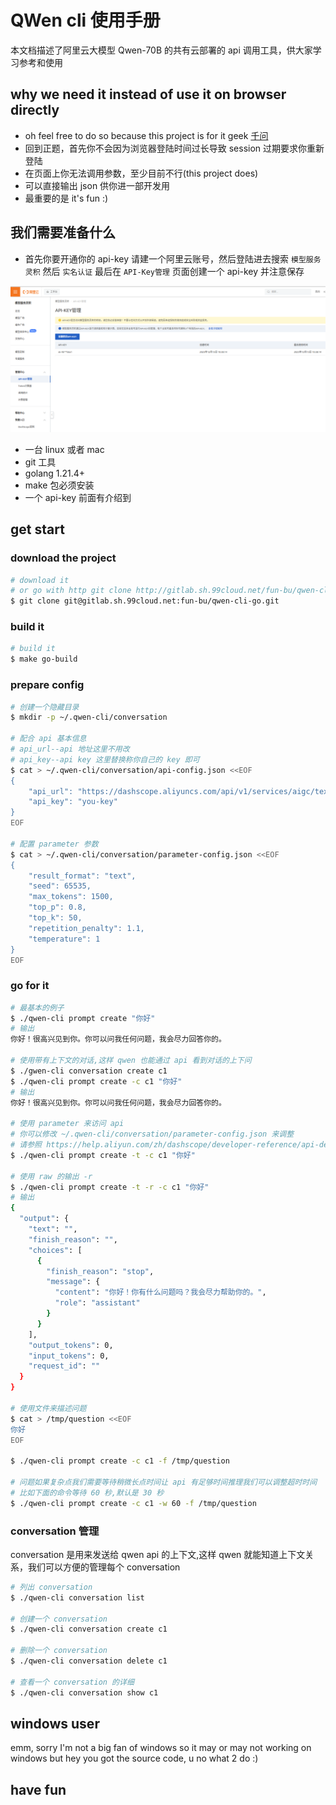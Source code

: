 # QWen cli 使用手册

本文档描述了阿里云大模型 Qwen-70B 的共有云部署的 api 调用工具，供大家学习参考和使用

## why we need it instead of use it on browser directly

* oh feel free to do so because this project is for it geek [千问](https://tongyi.aliyun.com/)
* 回到正题，首先你不会因为浏览器登陆时间过长导致 session 过期要求你重新登陆
* 在页面上你无法调用参数，至少目前不行(this project does)
* 可以直接输出 json 供你进一部开发用
* 最重要的是 it's fun :)

## 我们需要准备什么

* 首先你要开通你的 api-key 请建一个阿里云账号，然后登陆进去搜索 `模型服务灵积` 然后 `实名认证` 最后在 `API-Key管理` 页面创建一个 api-key 并注意保存

![cubic](docs/images/1.png)

* 一台 linux 或者 mac
* git 工具
* golang 1.21.4+
* make 包必须安装
* 一个 api-key 前面有介绍到

## get start

### download the project

```bash
# download it
# or go with http git clone http://gitlab.sh.99cloud.net/fun-bu/qwen-cli-go.git
$ git clone git@gitlab.sh.99cloud.net:fun-bu/qwen-cli-go.git
```

### build it

```bash
# build it
$ make go-build
```

### prepare config

```bash
# 创建一个隐藏目录
$ mkdir -p ~/.qwen-cli/conversation

# 配合 api 基本信息
# api_url--api 地址这里不用改
# api_key--api key 这里替换称你自己的 key 即可
$ cat > ~/.qwen-cli/conversation/api-config.json <<EOF
{
    "api_url": "https://dashscope.aliyuncs.com/api/v1/services/aigc/text-generation/generation",
    "api_key": "you-key"
}
EOF

# 配置 parameter 参数
$ cat > ~/.qwen-cli/conversation/parameter-config.json <<EOF
{
    "result_format": "text",
    "seed": 65535,
    "max_tokens": 1500,
    "top_p": 0.8,
    "top_k": 50,
    "repetition_penalty": 1.1,
    "temperature": 1
}
EOF
```

### go for it

```bash
# 最基本的例子
$ ./qwen-cli prompt create "你好"
# 输出
你好！很高兴见到你。你可以问我任何问题，我会尽力回答你的。

# 使用带有上下文的对话,这样 qwen 也能通过 api 看到对话的上下问
$ ./gwen-cli conversation create c1
$ ./qwen-cli prompt create -c c1 "你好"
# 输出
你好！很高兴见到你。你可以问我任何问题，我会尽力回答你的。

# 使用 parameter 来访问 api
# 你可以修改 ~/.qwen-cli/conversation/parameter-config.json 来调整
# 请参照 https://help.aliyun.com/zh/dashscope/developer-reference/api-details?spm=5176.28630291.0.0.5ef87eb5UNmxpe&disableWebsiteRedirect=true
$ ./qwen-cli prompt create -t -c c1 "你好"

# 使用 raw 的输出 -r
$ ./qwen-cli prompt create -t -r -c c1 "你好"
# 输出
{
  "output": {
    "text": "",
    "finish_reason": "",
    "choices": [
      {
        "finish_reason": "stop",
        "message": {
          "content": "你好！你有什么问题吗？我会尽力帮助你的。",
          "role": "assistant"
        }
      }
    ],
    "output_tokens": 0,
    "input_tokens": 0,
    "request_id": ""
  }
}

# 使用文件来描述问题
$ cat > /tmp/question <<EOF
你好
EOF

$ ./qwen-cli prompt create -c c1 -f /tmp/question

# 问题如果复杂点我们需要等待稍微长点时间让 api 有足够时间推理我们可以调整超时时间
# 比如下面的命令等待 60 秒,默认是 30 秒
$ ./qwen-cli prompt create -c c1 -w 60 -f /tmp/question
```

### conversation 管理

conversation 是用来发送给 qwen api 的上下文,这样 qwen 就能知道上下文关系，我们可以方便的管理每个 conversation

```bash
# 列出 conversation
$ ./qwen-cli conversation list

# 创建一个 conversation
$ ./qwen-cli conversation create c1

# 删除一个 conversation
$ ./qwen-cli conversation delete c1

# 查看一个 conversation 的详细
$ ./qwen-cli conversation show c1
```

## windows user

emm, sorry I'm not a big fan of windows so it may or may not working on windows but hey you got the source code, u no what 2 do :)

## have fun